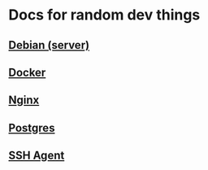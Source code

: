 # Docs for random dev things

## [Debian (server)](docs/debian-server.md)

## [Docker](docs/docker.md)

## [Nginx](docs/nginx.md)

## [Postgres](docs/postgres.md)

## [SSH Agent](docs/ssh-agent.md)
